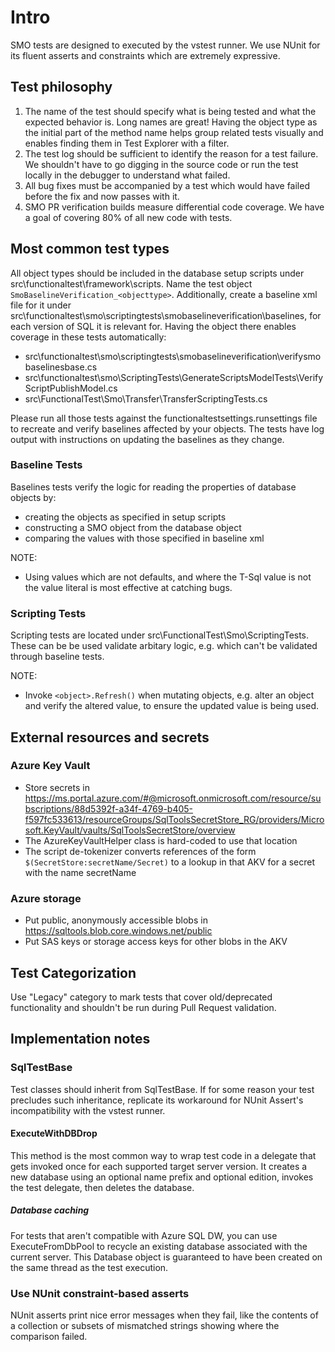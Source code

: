 # Intro

SMO tests are designed to executed by the vstest runner. We use NUnit for its fluent asserts and constraints which are extremely expressive.

## Test philosophy

1. The name of the test should specify what is being tested and what the expected behavior is. Long names are great! Having the object type as the initial part of the method name helps group related tests visually and enables finding them in Test Explorer with a filter.
2. The test log should be sufficient to identify the reason for a test failure. We shouldn't have to go digging in the source code or run the test locally in the debugger to understand what failed.
3. All bug fixes must be accompanied by a test which would have failed before the fix and now passes with it.
4. SMO PR verification builds measure differential code coverage. We have a goal of covering 80% of all new code with tests.

## Most common test types

All object types should be included in the database setup scripts under src\functionaltest\framework\scripts. Name the test object `SmoBaselineVerification_<objecttype>`. Additionally, create a baseline xml file for it under src\functionaltest\smo\scriptingtests\smobaselineverification\baselines, for each version of SQL it is relevant for.
Having the object there enables coverage in these tests automatically:

- src\functionaltest\smo\scriptingtests\smobaselineverification\verifysmobaselinesbase.cs
- src\functionaltest\smo\ScriptingTests\GenerateScriptsModelTests\VerifyScriptPublishModel.cs
- src\FunctionalTest\Smo\Transfer\TransferScriptingTests.cs

Please run all those tests against the functionaltestsettings.runsettings file to recreate and verify baselines affected by your objects. The tests have log output with instructions on updating the baselines as they change.

### Baseline Tests

Baselines tests verify the logic for reading the properties of database objects by:
- creating the objects as specified in setup scripts
- constructing a SMO object from the database object
- comparing the values with those specified in baseline xml

NOTE:
- Using values which are not defaults, and where the T-Sql value is not the value literal is most effective at catching bugs.

### Scripting Tests
Scripting tests are located under src\FunctionalTest\Smo\ScriptingTests. These can be be used validate arbitary logic, e.g. which can't be validated through baseline tests.

NOTE:
- Invoke `<object>.Refresh()` when mutating objects, e.g. alter an object and verify the altered value, to ensure the updated value is being used.

## External resources and secrets

### Azure Key Vault

- Store secrets in https://ms.portal.azure.com/#@microsoft.onmicrosoft.com/resource/subscriptions/88d5392f-a34f-4769-b405-f597fc533613/resourceGroups/SqlToolsSecretStore_RG/providers/Microsoft.KeyVault/vaults/SqlToolsSecretStore/overview
- The AzureKeyVaultHelper class is hard-coded to use that location
- The script de-tokenizer converts references of the form `$(SecretStore:secretName/Secret)` to a lookup in that AKV for a secret with the name secretName

### Azure storage

- Put public, anonymously accessible blobs in https://sqltools.blob.core.windows.net/public
- Put SAS keys or storage access keys for other blobs in the AKV

## Test Categorization

Use "Legacy" category to mark tests that cover old/deprecated functionality and shouldn't be run during Pull Request validation. 

## Implementation notes

### SqlTestBase

Test classes should inherit from SqlTestBase. If for some reason your test precludes such inheritance, replicate its workaround for NUnit Assert's incompatibility with the vstest runner.

#### ExecuteWithDBDrop

This method is the most common way to wrap test code in a delegate that gets invoked once for each supported target server version. It creates a new database using an optional name prefix and optional edition, invokes the test delegate, then deletes the database.

##### Database caching

For tests that aren't compatible with Azure SQL DW, you can use ExecuteFromDbPool to recycle an existing database associated with the current server. This Database object is guaranteed to have been created on the same thread as the test execution.

### Use NUnit constraint-based asserts

NUnit asserts print nice error messages when they fail, like the contents of a collection or subsets of mismatched strings showing where the comparison failed.
